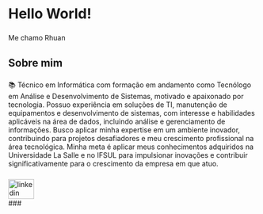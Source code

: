 <h1 align="left">Hello World!</h1>

###

<p align="left">Me chamo Rhuan</p>

###

<h2 align="left">Sobre mim</h2>

###

<p align="left">📚 Técnico em Informática com formação em andamento como Tecnólogo em Análise e Desenvolvimento de Sistemas, motivado e apaixonado por tecnologia. Possuo experiência em soluções de TI, manutenção de equipamentos e desenvolvimento de sistemas, com interesse e habilidades aplicáveis na área de dados, incluindo análise e gerenciamento de informações. Busco aplicar minha expertise em um ambiente inovador, contribuindo para projetos desafiadores e meu crescimento profissional na área tecnológica. 
Minha meta é aplicar meus conhecimentos adquiridos na Universidade La Salle e no IFSUL para impulsionar inovações e contribuir significativamente para o crescimento da empresa em que atuo.</p>

###
<div align="left">
  <img src="[https://raw.githubusercontent.com/maurodesouza](https://www.linkedin.com/in/rhuan-boeira/)/profile-readme-generator/master/src/assets/icons/social/linkedin/default.svg" width="52" height="40" alt="linkedin logo"  />
</div>
###


###
